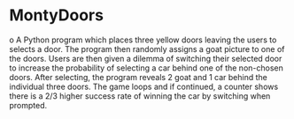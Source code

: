 # MontyDoors
o A Python program which places three yellow doors leaving the users to selects a door. The program then randomly assigns a goat picture to one of the doors. Users are then given a dilemma of switching their selected door to increase the probability of selecting a car behind one of the non-chosen doors. After selecting, the program reveals 2 goat and 1 car behind the individual three doors. The game loops and if continued, a counter shows there is a 2/3 higher success rate of winning the car by switching when prompted.

